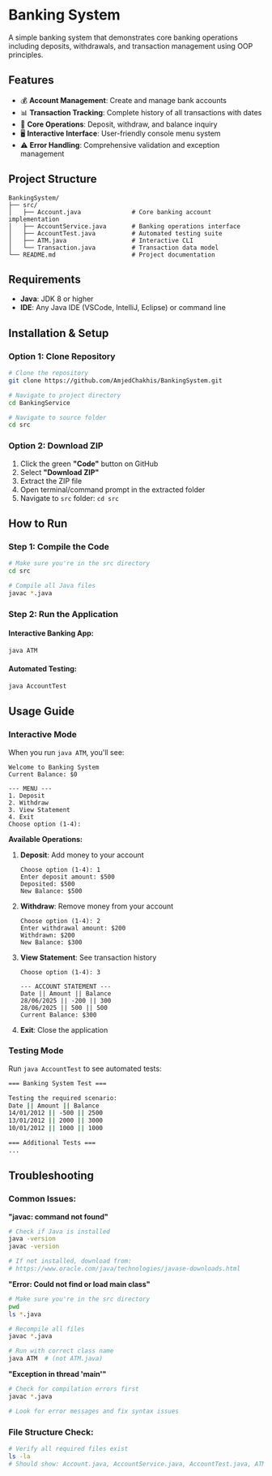 # Banking System 

A simple banking system that demonstrates core banking operations including deposits, withdrawals, and transaction management using OOP principles.

## Features

- 💰 **Account Management**: Create and manage bank accounts
- 📊 **Transaction Tracking**: Complete history of all transactions with dates
- 💸 **Core Operations**: Deposit, withdraw, and balance inquiry
- 🖥️ **Interactive Interface**: User-friendly console menu system
- ⚠️ **Error Handling**: Comprehensive validation and exception management

## Project Structure

```
BankingSystem/
├── src/
│   ├── Account.java              # Core banking account implementation
│   ├── AccountService.java       # Banking operations interface
│   ├── AccountTest.java          # Automated testing suite
│   ├── ATM.java                  # Interactive CLI
│   └── Transaction.java          # Transaction data model
└── README.md                     # Project documentation
```

## Requirements

- **Java**: JDK 8 or higher
- **IDE**: Any Java IDE (VSCode, IntelliJ, Eclipse) or command line

## Installation & Setup

### Option 1: Clone Repository

```bash
# Clone the repository
git clone https://github.com/AmjedChakhis/BankingSystem.git

# Navigate to project directory
cd BankingService 

# Navigate to source folder
cd src
```

### Option 2: Download ZIP

1. Click the green **"Code"** button on GitHub
2. Select **"Download ZIP"**
3. Extract the ZIP file
4. Open terminal/command prompt in the extracted folder
5. Navigate to `src` folder: `cd src`

## How to Run

### Step 1: Compile the Code

```bash
# Make sure you're in the src directory
cd src

# Compile all Java files
javac *.java

```

### Step 2: Run the Application

#### Interactive Banking App:
```bash
java ATM
```

#### Automated Testing:
```bash
java AccountTest
```

## Usage Guide

### Interactive Mode

When you run `java ATM`, you'll see:

```
Welcome to Banking System
Current Balance: $0

--- MENU ---
1. Deposit
2. Withdraw
3. View Statement
4. Exit
Choose option (1-4): 
```

**Available Operations:**

1. **Deposit**: Add money to your account
   ```
   Choose option (1-4): 1
   Enter deposit amount: $500
   Deposited: $500
   New Balance: $500
   ```

2. **Withdraw**: Remove money from your account
   ```
   Choose option (1-4): 2
   Enter withdrawal amount: $200
   Withdrawn: $200
   New Balance: $300
   ```

3. **View Statement**: See transaction history
   ```
   Choose option (1-4): 3
   
   --- ACCOUNT STATEMENT ---
   Date || Amount || Balance
   28/06/2025 || -200 || 300
   28/06/2025 || 500 || 500
   Current Balance: $300
   ```

4. **Exit**: Close the application

### Testing Mode

Run `java AccountTest` to see automated tests:

```bash
=== Banking System Test ===

Testing the required scenario:
Date || Amount || Balance
14/01/2012 || -500 || 2500
13/01/2012 || 2000 || 3000
10/01/2012 || 1000 || 1000

=== Additional Tests ===
...
```
## Troubleshooting

### Common Issues:

**"javac: command not found"**
```bash
# Check if Java is installed
java -version
javac -version

# If not installed, download from:
# https://www.oracle.com/java/technologies/javase-downloads.html
```

**"Error: Could not find or load main class"**
```bash
# Make sure you're in the src directory
pwd
ls *.java

# Recompile all files
javac *.java

# Run with correct class name
java ATM  # (not ATM.java)
```

**"Exception in thread 'main'"**
```bash
# Check for compilation errors first
javac *.java

# Look for error messages and fix syntax issues
```

### File Structure Check:
```bash
# Verify all required files exist
ls -la
# Should show: Account.java, AccountService.java, AccountTest.java, ATM.java, Transaction.java
```



